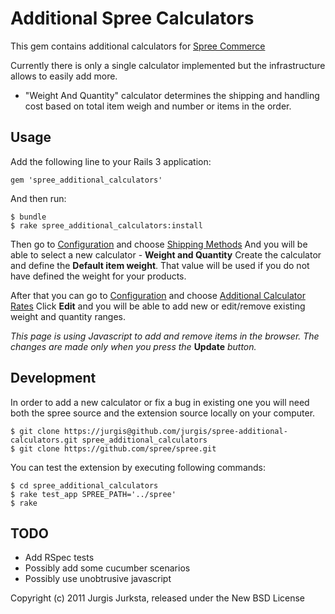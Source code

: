 Additional Spree Calculators
============================

This gem contains additional calculators for [Spree Commerce](http://spreecommerce.com)

Currently there is only a single calculator implemented but the infrastructure allows to easily add more.

* "Weight And Quantity" calculator determines the shipping and handling cost based on total
item weigh and number or items in the order.
  
  

Usage
----

Add the following line to your Rails 3 application:

    gem 'spree_additional_calculators'
  
And then run:

    $ bundle
    $ rake spree_additional_calculators:install

Then go to [Configuration](http://localhost:3000/admin/configurations) and choose [Shipping Methods](http://localhost:3000/admin/shipping_methods)
And you will be able to select a new calculator - **Weight and Quantity**
Create the calculator and define the **Default item weight**.
That value will be used if you do not have defined the weight for your products.

After that you can go to [Configuration](http://localhost:3000/admin/configurations) and choose
[Additional Calculator Rates](http://localhost:3000/admin/additional_calculator_rates)
Click **Edit** and you will be able to add new or edit/remove existing weight and quantity ranges.

*This page is using Javascript to add and remove items in the browser. The changes are made only when you press the* **Update** *button.*

Development
-----------

In order to add a new calculator or fix a bug in existing one you will need both the spree source
and the extension source locally on your computer.

    $ git clone https://jurgis@github.com/jurgis/spree-additional-calculators.git spree_additional_calculators
    $ git clone https://github.com/spree/spree.git

You can test the extension by executing following commands:

    $ cd spree_additional_calculators
    $ rake test_app SPREE_PATH='../spree'
    $ rake
  
  
TODO
----

* Add RSpec tests
* Possibly add some cucumber scenarios
* Possibly use unobtrusive javascript
  
  

Copyright (c) 2011 Jurgis Jurksta, released under the New BSD License
